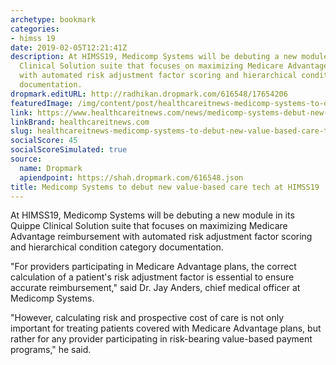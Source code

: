 ```yaml
---
archetype: bookmark
categories:
- himss 19
date: 2019-02-05T12:21:41Z
description: At HIMSS19, Medicomp Systems will be debuting a new module in its Quippe
  Clinical Solution suite that focuses on maximizing Medicare Advantage reimbursement
  with automated risk adjustment factor scoring and hierarchical condition category
  documentation.
dropmark.editURL: http://radhikan.dropmark.com/616548/17654206
featuredImage: /img/content/post/healthcareitnews-medicomp-systems-to-debut-new-value-based-care-tech-at-himss19.jpg
link: https://www.healthcareitnews.com/news/medicomp-systems-debut-new-value-based-care-tech-himss19
linkBrand: healthcareitnews.com
slug: healthcareitnews-medicomp-systems-to-debut-new-value-based-care-tech-at-himss19
socialScore: 45
socialScoreSimulated: true
source:
  name: Dropmark
  apiendpoint: https://shah.dropmark.com/616548.json
title: Medicomp Systems to debut new value-based care tech at HIMSS19
---
```

At HIMSS19, Medicomp Systems will be debuting a new module in its Quippe Clinical Solution suite that focuses on maximizing Medicare Advantage reimbursement with automated risk adjustment factor scoring and hierarchical condition category documentation.

"For providers participating in Medicare Advantage plans, the correct calculation of a patient's risk adjustment factor is essential to ensure accurate reimbursement," said Dr. Jay Anders, chief medical officer at Medicomp Systems.

"However, calculating risk and prospective cost of care is not only important for treating patients covered with Medicare Advantage plans, but rather for any provider participating in risk-bearing value-based payment programs," he said.


